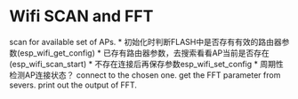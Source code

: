# Wifi SCAN and FFT

scan for available set of APs.
    * 初始化时判断FLASH中是否存有有效的路由器参数(esp_wifi_get_config)
    * 已存有路由器参数，去搜索看看AP当前是否存在(esp_wifi_scan_start)
    * 不存在连接后再保存参数esp_wifi_set_config
    * 周期性检测AP连接状态？
connect to the chosen one.
get the FFT parameter from severs.
print out the output of FFT.
